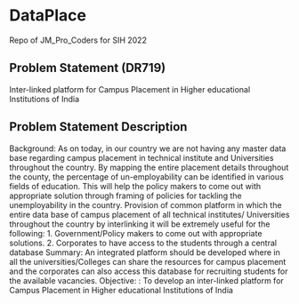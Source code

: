 # DataPlace
Repo of JM_Pro_Coders for SIH 2022

## Problem Statement (DR719)
Inter-linked platform for Campus Placement in Higher educational Institutions of India

## Problem Statement Description
Background: As on today, in our country we are not having any master data base regarding campus placement in technical institute and Universities throughout the country. By mapping the entire placement details throughout the county, the percentage of un-employability can be identified in various fields of education. This will help the policy makers to come out with appropriate solution through framing of policies for tackling the unemployability in the country. Provision of common platform in which the entire data base of campus placement of all technical institutes/ Universities throughout the country by interlinking it will be extremely useful for the following: 1. Government/Policy makers to come out with appropriate solutions. 2. Corporates to have access to the students through a central database Summary: An integrated platform should be developed where in all the universities/Colleges can share the resources for campus placement and the corporates can also access this database for recruiting students for the available vacancies. Objective: : To develop an inter-linked platform for Campus Placement in Higher educational Institutions of India
